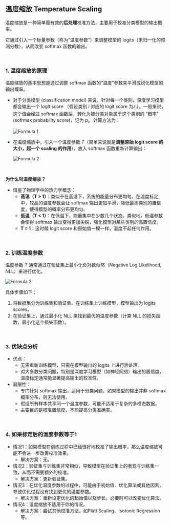 ## 温度缩放 Temperature Scaling

温度缩放是一种简单而有效的**后处理**校准方法，主要用于校准分类模型的输出概率。

它通过引入一个标量参数（称为“温度参数”）来调整模型的 logits（未归一化的预测分数），从而改变 softmax 函数的输出。

&nbsp;

### 1. 温度缩放的原理
温度缩放的基本思想是通过调整 softmax 函数的“温度”参数来平滑或锐化模型的输出概率。

- 对于分类模型 (classification model) 来说，针对每一个类别，深度学习模型都会输出一个 logit score （假设类别 $i$ 对应的 logit score 为$z_i$）。一般来说，这个值会经过 softmax 函数后，转化为被分类对象属于这个类别的 “概率” (sofrmax probability score)，记为 $p_i$，计算方法为：

    ![Formula 1](https://latex.codecogs.com/png.latex?P_i=\frac{e^{z_i}}{\sum_{j}{e^{z_j}}})

- 在温度缩放中，引入一个温度参数 $T$（简单来说就是**调整原始 logit score 的大小，起一个 scaling 的作用**），放入 softmax 函数重新计算输出：

    ![Formula 2](https://latex.codecogs.com/png.latex?P_i(T)=\frac{e^{z_i/T}}{\sum_{j}{e^{z_j/T}}})
​

&nbsp;

**为什么叫温度缩放？**

- 借鉴了物理学中的热力学概念：
    - **高温（T > 1）**：类似于在高温下，系统的能量分布更均匀。在温度标定中，较高的温度参数会让 softmax 输出更加平滑，降低最高类别的置信度，使得模型的概率分布更均匀。
    - **低温（T < 1）**：在低温下，能量集中在少数几个状态。类似地，低温参数会使得 softmax 输出变得更加尖锐，强化模型对某些类别的高置信度。
    - **T = 1**：这时候 logit score 和原始值一模一样，温度不起任何作用。

&nbsp;

### 2. 训练温度参数
温度参数 $T$ 通常通过在验证集上最小化负对数似然（Negative Log Likelihood, NLL）来进行优化。

![Formula 2](https://latex.codecogs.com/png.latex?NLL=-\sum_{i}{log(P_i)})

具体步骤如下：
1. 将数据集分为训练集和验证集。在训练集上训练模型，模型输出为 logits scores。
2. 在验证集上，通过最小化 NLL 来找到最优的温度参数（计算 NLL 的损失函数，最小化这个损失函数）。

&nbsp;

### 3. 优缺点分析
- 优点：
    - 无需重新训练模型，只需在模型输出的 logits 上进行后处理。
    - 对大多数分类问题，特别是深度学习模型（如神经网络）输出的置信度，温度标定通常能显著提高输出的校准性。
- 局限性：
    - 专门针对 softmax 输出，适用于分类问题。如果模型的输出并非 softmax 概率分布，则无法使用。
    - 假设所有样本共享同一个温度参数，可能不适用于复杂的多模态数据。
    - 主要目的是校准置信度，不能提高分类准确率。

&nbsp;

### 4. 如果标定后的温度参数等于1
- 情况1：如果模型在训练过程中已经很好地校准了输出概率，那么温度缩放可能不会进一步改善校准效果。
    - 解决方案：无。
- 情况2：验证集与训练集非常相似，导致模型在验证集上的表现与训练集一致，从而不需要额外的校准。
    - 解决方案：更新验证集。
- 情况3：在优化温度参数的过程中，可能由于初始值、优化算法或其他因素，导致优化过程没有找到更优的温度参数。
    - 解决方案：重新设定优化的起始值以及步长，必要时可以改变优化算法。
- 情况4：温度缩放不适用于你的情况。
    - 解决方案：尝试其他校准方法，如Platt Scaling、Isotonic Regression等。